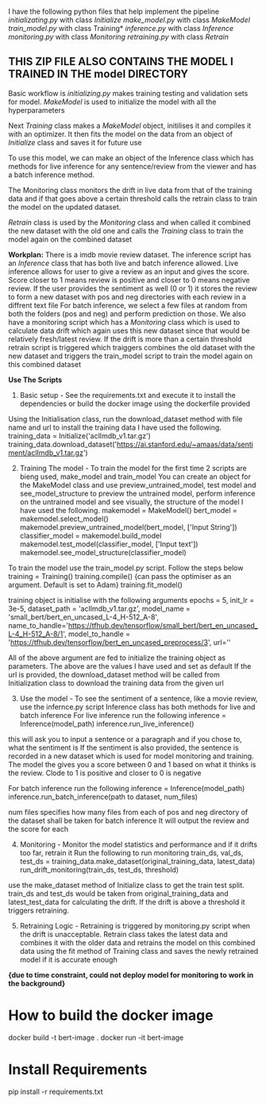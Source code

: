 I have the following python files that help implement the pipeline
*initializating.py* with class *Initialize*
*make_model.py* with class *MakeModel*
*train_model.py* with class Training*
*inference.py* with class *Inference*
*monitoring.py* with class *Monitoring*
*retraining.py* with class *Retrain*

## THIS ZIP FILE ALSO CONTAINS THE MODEL I TRAINED IN THE model DIRECTORY

Basic workflow is *initializing.py* makes training testing and validation sets for model. *MakeModel* is used to initialize the model with all the hyperparameters 

Next *Training* class makes a *MakeModel* object, initilises it and compiles it with an optimizer. It then fits the model on the data from an object of *Initialize* class and saves it for future use

To use this model, we can make an object of the Inference class which has methods for live inference for any sentence/review from the viewer and has a batch inference method.

The Monitoring class monitors the drift in live data from that of the training data and if that goes above a certain threshold calls the retrain class to train the model on the updated dataset. 

*Retrain* class is used by the *Monitoring* class and when called it combined the new dataset with the old one and calls the *Training* class to train the model again on the combined dataset 




**Workplan:**
There is a imdb movie review dataset. The inference script has an *Inference* class that has both live and batch inference allowed. 
Live inference allows for user to give a review as an input and gives the score. Score closer to 1 means review is positive and closer to 0 means negative review. If the user provides the sentiment as well (0 or 1) it stores the review to form a new dataset
with pos and neg directories with each review in a diffrent text file
For batch inference, we select a few files at random from both the folders (pos and neg) and perform prediction on those.
We also have a monitoring script which has a *Monitoring* class which is used to calculate data drift which again uses this new dataset since that would be relatively fresh/latest review.
If the drift is more than a certain threshold retrain script is triggered which traiggers combines the old dataset with the new dataset and triggers the train_model script to train the model again on this combined dataset

**Use The Scripts**
1. Basic setup - 
See the requirements.txt and execute it to install the dependencies
or build the docker image using the dockerfile provided

Using the Initialisation class, run the download_dataset method with file name and url to install the training data
I have used the following.
    training_data = Initialize('aclImdb_v1.tar.gz')
    training_data.download_dataset('https://ai.stanford.edu/~amaas/data/sentiment/aclImdb_v1.tar.gz')

2. Training The model -
To train the model for the first time 2 scripts are bieng used, make_model and train_model
You can create an object for the MakeModel class and use preview_untrained_model, test model and see_model_structure to preview the untrained model, perform inference on the untrained model and see visually, the structure of the model
I have used the following. 
    makemodel = MakeModel()
    bert_model = makemodel.select_model()
    makemodel.preview_untrained_model(bert_model, ['Input String'])
    classifier_model = makemodel.build_model
    makemodel.test_model(classifier_model, ['Input text'])
    makemodel.see_model_structure(classifier_model)

To train the model use the train_model.py script. Follow the steps below
    training = Training()
    training.compile() {can pass the optimiser as an argument. Default is set to Adam}
    training.fit_model()

training object is initialise with the following arguments
 epochs = 5,
 init_lr = 3e-5,
 dataset_path = 'aclImdb_v1.tar.gz',
 model_name = 'small_bert/bert_en_uncased_L-4_H-512_A-8',
 name_to_handle='https://tfhub.dev/tensorflow/small_bert/bert_en_uncased_L-4_H-512_A-8/1',
 model_to_handle = 'https://tfhub.dev/tensorflow/bert_en_uncased_preprocess/3', 
 url=''

All of the above argument are fed to initialize the training object as parameters. The above are the values I have used and set as default
If the url is provided, the download_dataset method will be called from Initialization class to download the training data from the given url

3. Use the model -
To see the sentiment of a sentence, like a movie review, use the infernce.py script
Inference class has both methods for live and batch inference
For live inference run the following 
    inference = Inference(model_path)
    inference.run_live_inference()

this will ask you to input a sentence or a paragraph and if you chose to, what the sentiment is
If the sentiment is also provided, the sentence is recorded in a new dataset which is used for model monitoring and training.
The model the gives you a score between 0 and 1 based on what it thinks is the review. Clode to 1 is positive and closer to 0 is negative

For batch inference run the following
    inference = Inference(model_path)
    inference.run_batch_inference(path to dataset, num_files)

num files specifies how many files from each of pos and neg directory of the dataset shall be taken for batch inference
It will output the review and the score for each

4. Monitoring - 
Monitor the model statistics and performance and if it drifts too far, retrain it
Run the following to run monitoring
    train_ds, val_ds, test_ds = training_data.make_dataset(original_training_data, latest_data) 
    run_drift_monitoring(train_ds, test_ds, threshold)

use the make_dataset method of Initialize class to get the train test split. train_ds and test_ds would be taken from original_training_data and latest_test_data for calculating the drift.
If the drift is above a threshold it triggers retraining.

5. Retraining Logic -
Retraining is triggered by monitoring.py script when the drift is unacceptable. 
Retrain class takes the latest data and combines it with the older data and retrains the model on this combined data using the fit method of Training class and saves the newly retrained model if it is accurate enough



**{due to time constraint, could  not deploy model for monitoring to work in the background}**




# How to build the docker image
docker build -t bert-image .
docker run -it bert-image

# Install Requirements
pip install -r requirements.txt


